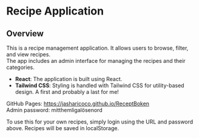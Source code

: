 # Recipe Application

## Overview
This is a recipe management application. It allows users to browse, filter, and view recipes.  
The app includes an admin interface for managing the recipes and their categories.

- **React**: The application is built using React.
- **Tailwind CSS**: Styling is handled with Tailwind CSS for utility-based design. A first and probably a last for me!

GitHub Pages: https://jasharicoco.github.io/ReceptBoken  
Admin password: mitthemligalösenord

To use this for your own recipes, simply login using the URL and password above. Recipes will be saved in localStorage.
